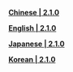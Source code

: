 **[Chinese | 2.1.0](https://autopatchcn.yuanshen.com/client_app/pc_mihoyo/20210901_859f700f6ec7a8a3/Audio_Chinese_2.1.0.zip)**

**[English | 2.1.0](https://autopatchcn.yuanshen.com/client_app/pc_mihoyo/20210901_859f700f6ec7a8a3/Audio_English(US)_2.1.0.zip)**

**[Japanese | 2.1.0](https://autopatchcn.yuanshen.com/client_app/pc_mihoyo/20210901_859f700f6ec7a8a3/Audio_Japanese_2.1.0.zip)**

**[Korean | 2.1.0](https://autopatchcn.yuanshen.com/client_app/pc_mihoyo/20210901_859f700f6ec7a8a3/Audio_Korean_2.1.0.zip)**
